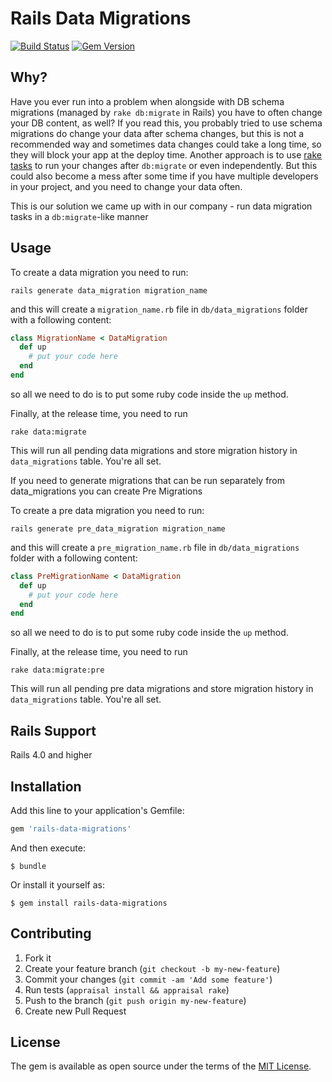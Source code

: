 # Rails Data Migrations

[![Build Status](https://travis-ci.org/OffgridElectric/rails-data-migrations.svg?branch=master)](https://travis-ci.org/OffgridElectric/rails-data-migrations)
[![Gem Version](https://badge.fury.io/rb/rails-data-migrations.svg)](https://badge.fury.io/rb/rails-data-migrations)

## Why?

Have you ever run into a problem when alongside with DB schema migrations (managed by `rake db:migrate` in Rails)
you have to often change your DB content, as well? If you read this, you probably tried to use schema migrations do change your data after schema changes, but this is not a recommended way and sometimes data changes could take a long time, so they will block your app at the deploy time.
Another approach is to use [rake tasks](https://robots.thoughtbot.com/data-migrations-in-rails) to run your changes after `db:migrate` or even independently. But this could also become a mess after some time if you have multiple developers in your project, and you need to change your data often.

This is our solution we came up with in our company - run data migration tasks in a `db:migrate`-like manner
 
## Usage
 
To create a data migration you need to run:
```
rails generate data_migration migration_name
```

and this will create a `migration_name.rb` file in `db/data_migrations` folder with a following content:
```ruby
class MigrationName < DataMigration
  def up
    # put your code here
  end
end
```
 
so all we need to do is to put some ruby code inside the `up` method.
 
Finally, at the release time, you need to run 
```
rake data:migrate
```
 
This will run all pending data migrations and store migration history in `data_migrations` table. You're all set.

If you need to generate migrations that can be run separately from data_migrations you can create Pre Migrations

To create a pre data migration you need to run:
```
rails generate pre_data_migration migration_name
```

and this will create a `pre_migration_name.rb` file in `db/data_migrations` folder with a following content:
```ruby
class PreMigrationName < DataMigration
  def up
    # put your code here
  end
end
```
 
so all we need to do is to put some ruby code inside the `up` method.
 
Finally, at the release time, you need to run 
```
rake data:migrate:pre
```
 
This will run all pending pre data migrations and store migration history in `data_migrations` table. You're all set.

## Rails Support

Rails 4.0 and higher

## Installation

Add this line to your application's Gemfile:

```ruby
gem 'rails-data-migrations'
```

And then execute:

    $ bundle

Or install it yourself as:

    $ gem install rails-data-migrations

## Contributing

1. Fork it
2. Create your feature branch (`git checkout -b my-new-feature`)
3. Commit your changes (`git commit -am 'Add some feature'`)
4. Run tests (`appraisal install && appraisal rake`)
4. Push to the branch (`git push origin my-new-feature`)
5. Create new Pull Request


## License

The gem is available as open source under the terms of the [MIT License](http://opensource.org/licenses/MIT).


